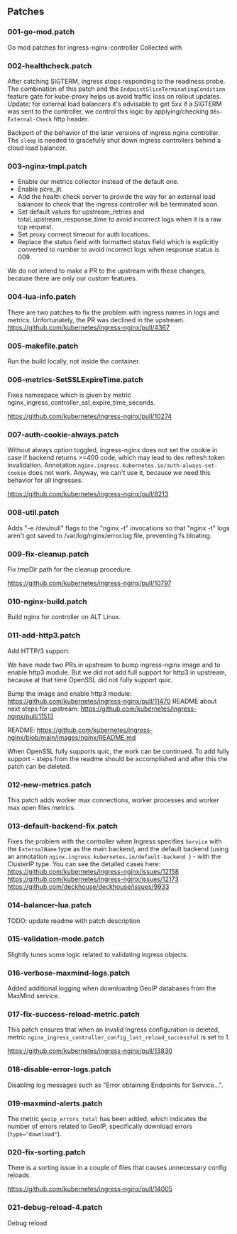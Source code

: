## Patches

### 001-go-mod.patch

Go mod patches for ingress-nginx-controller
Collected with

### 002-healthcheck.patch

After catching SIGTERM, ingress stops responding to the readiness probe.
The combination of this patch and the `EndpointSliceTerminatingCondition` feature gate for kube-proxy helps us avoid
traffic loss on rollout updates.
Update: for external load balancers it's advisable to get 5xx if a SIGTERM was sent to the controller, we control this logic by applying/checking `D8s-External-Check` http header.

Backport of the behavior of the later versions of ingress nginx controller.
The `sleep` is needed to gracefully shut down ingress controllers behind a cloud load balancer.

### 003-nginx-tmpl.patch

* Enable our metrics collector instead of the default one.
* Enable pcre_jit.
* Add the health check server to provide the way for an external load balancer to check that the ingress controller will be terminated soon.
* Set default values for upstream_retries and total_upstream_response_time to avoid incorrect logs when it is a raw tcp request.
* Set proxy connect timeout for auth locations.
* Replace the status field with formatted status field which is explicitly converted to number to avoid incorrect logs when response status is 009.

We do not intend to make a PR to the upstream with these changes, because there are only our custom features.

### 004-lua-info.patch

There are two patches to fix the problem with ingress names in logs and metrics.
Unfortunately, the PR was declined in the upstream.
https://github.com/kubernetes/ingress-nginx/pull/4367

### 005-makefile.patch

Run the build locally, not inside the container.

### 006-metrics-SetSSLExpireTime.patch

Fixes namespace which is given by metric nginx_ingress_controller_ssl_expire_time_seconds.

https://github.com/kubernetes/ingress-nginx/pull/10274

### 007-auth-cookie-always.patch

Without always option toggled, ingress-nginx does not set the cookie in case if backend returns >=400 code, which may lead to dex refresh token invalidation.
Annotation `nginx.ingress.kubernetes.io/auth-always-set-cookie` does not work. Anyway, we can't use it, because we need this behavior for all ingresses.

https://github.com/kubernetes/ingress-nginx/pull/8213

### 008-util.patch

Adds "-e /dev/null" flags to the "nginx -t" invocations so that "nginx -t" logs aren't got saved to /var/log/nginx/error.log file, preventing fs bloating.

### 009-fix-cleanup.patch

Fix tmpDir path for the cleanup procedure.

https://github.com/kubernetes/ingress-nginx/pull/10797

### 010-nginx-build.patch

Build nginx for controller on ALT Linux.

### 011-add-http3.patch

Add HTTP/3 support.

We have made two PRs in upstream to bump ingress-nginx image and to enable http3 module.
But we did not add full support for http3 in upstream, because at that time OpenSSL did not fully support quic.

Bump the image and enable http3 module: https://github.com/kubernetes/ingress-nginx/pull/11470
README about next steps for upstream: https://github.com/kubernetes/ingress-nginx/pull/11513

README: https://github.com/kubernetes/ingress-nginx/blob/main/images/nginx/README.md

When OpenSSL fully supports quic, the work can be continued.
To add fully support - steps from the readme should be accomplished and after this the patch can be deleted.

### 012-new-metrics.patch

This patch adds worker max connections, worker processes and worker max open files metrics.

### 013-default-backend-fix.patch

Fixes the problem with the controller when Ingress specifies `Service` with the `ExternalName` type as the main backend, and the default backend (using an annotation `nginx.ingress.kubernetes.io/default-backend `) - with the ClusterIP type. You can see the detailed cases here:
https://github.com/kubernetes/ingress-nginx/issues/12158
https://github.com/kubernetes/ingress-nginx/issues/12173
https://github.com/deckhouse/deckhouse/issues/9933

### 014-balancer-lua.patch

TODO: update readme with patch description

### 015-validation-mode.patch

Slightly tunes some logic related to validating ingress objects.

### 016-verbose-maxmind-logs.patch

Added additional logging when downloading GeoIP databases from the MaxMind service.

### 017-fix-success-reload-metric.patch

This patch ensures that when an invalid Ingress configuration is deleted, metric `nginx_ingress_controller_config_last_reload_successful` is set to 1.

https://github.com/kubernetes/ingress-nginx/pull/13830

### 018-disable-error-logs.patch

Disabling log messages such as "Error obtaining Endpoints for Service...".

### 019-maxmind-alerts.patch

The metric `geoip_errors_total` has been added, which indicates the number of errors related to GeoIP, specifically download errors (`type="download"`).

### 020-fix-sorting.patch

There is a sorting issue in a couple of files that causes unnecessary config reloads.

https://github.com/kubernetes/ingress-nginx/pull/14005

### 021-debug-reload-4.patch

Debug reload
